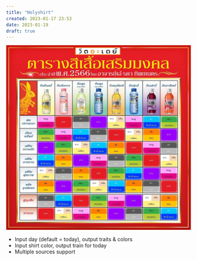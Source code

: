 ```yaml
---
title: "Holyshirt"
created: 2023-01-17 23:53
date: 2023-01-19
draft: true
---
```


![](1-Projects/attachments/Pasted%20image%2020230117235312.png)

- Input day (default = today), output traits & colors
- Input shirt color, output train for today
- Multiple sources support
